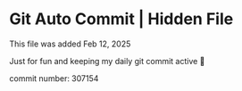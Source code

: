 # Git Auto Commit | Hidden File

This file was added Feb 12, 2025

Just for fun and keeping my daily git commit active 🤪

commit number: 307154
